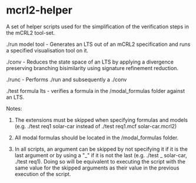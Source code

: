 # mcrl2-helper
A set of helper scripts used for the simplification of the verification steps in the mCRL2 tool-set.

./run model tool - Generates an LTS out of an mCRL2 specification and runs a specified visualisation tool on it.

./conv - Reduces the state space of an LTS by applying a divergence preserving branching bisimilarity using 
signature refinement reduction.

./runc - Performs ./run and subsequently a ./conv

./test formula lts - verifies a formula in the /modal_formulas folder against an LTS.

Notes:

1. The extensions must be skipped when specifying formulas and models (e.g. ./test req1 solar-car instead of ./test req1.mcf solar-car.mcrl2)

2. All modal formulas should be located in the /modal_formulas folder.

3. In all scripts, an argument can be skipped by not specifying it if it is the last argument or by using a "_" if it is not the last (e.g. ./test _ solar-car, ./test req1). Doing so will be equivalent to executing the script with the same value for the skipped arguments as their value in the previous execution of the script.
